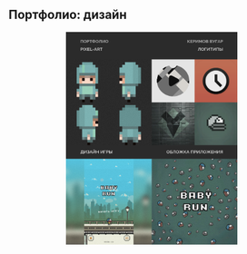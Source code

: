## Портфолио: дизайн

<div width="100%" style="display: flex; justify-content: center;">
    <img width="60%" src="/images/portfolio.png" />
</div>
